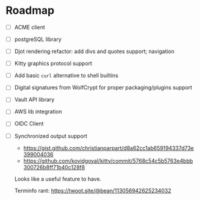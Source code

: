 # Roadmap

- [ ] ACME client
- [ ] postgreSQL library
- [ ] Djot rendering refactor: add divs and quotes support; navigation
- [ ] Kitty graphics protocol support
- [ ] Add basic `curl` alternative to shell builtins
- [ ] Digital signatures from WolfCrypt for proper packaging/plugins support
- [ ] Vault API library
- [ ] AWS lib integration
- [ ] OIDC Client
- [ ] Synchronized output support

  * https://gist.github.com/christianparpart/d8a62cc1ab659194337d73e399004036
  * https://github.com/kovidgoyal/kitty/commit/5768c54c5b5763e4bbb300726b8ff71b40c128f8

  Looks like a useful feature to have.

  Terminfo rant: https://twoot.site/@bean/113056942625234032

